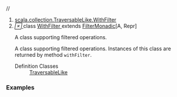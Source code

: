 //
<ol>
<li><a href="https://www.scala-lang.org/api/2.12.3/scala/scala/collection/TraversableLike.html#WithFilterextendsFilterMonadic[A,Repr]">scala.collection.TraversableLike.WithFilter</a></li>
<li name="scala.collection.TraversableLike.WithFilter" visbl="pub" class="indented0 " data-isabs="false" fullcomment="yes" group="Ungrouped"> <a id="WithFilterextendsFilterMonadic[A,Repr]"></a><a id="WithFilter:WithFilter"></a> <span class="permalink"> <a href="../../scala/collection/TraversableLike.html#WithFilterextendsFilterMonadic[A,Repr]" title="Permalink"> <i class="material-icons"></i> </a> </span> <span class="modifier_kind"> <span class="modifier"></span> <span class="kind">class</span> </span> <span class="symbol"> <a title="A class supporting filtered operations." href="../TraversableLike$WithFilter.html"> <span class="name">WithFilter</span> </a><span class="result"> extends <a href="../generic/FilterMonadic.html" class="extype" name="scala.collection.generic.FilterMonadic">FilterMonadic</a>[<span class="extype" name="scala.collection.TraversableLike.A">A</span>, <span class="extype" name="scala.collection.TraversableLike.Repr">Repr</span>]</span> </span> <p class="shortcomment cmt">A class supporting filtered operations.</p>
 <div class="fullcomment">
  <div class="comment cmt">
   <p>A class supporting filtered operations. Instances of this class are returned by method <code>withFilter</code>. </p>
  </div>
  <dl class="attributes block"> 
   <dt>
    Definition Classes
   </dt>
   <dd>
    <a href="../TraversableLike.html" class="extype" name="scala.collection.TraversableLike">TraversableLike</a>
   </dd>
  </dl>
 </div> </li>
        </ol>


### Examples















